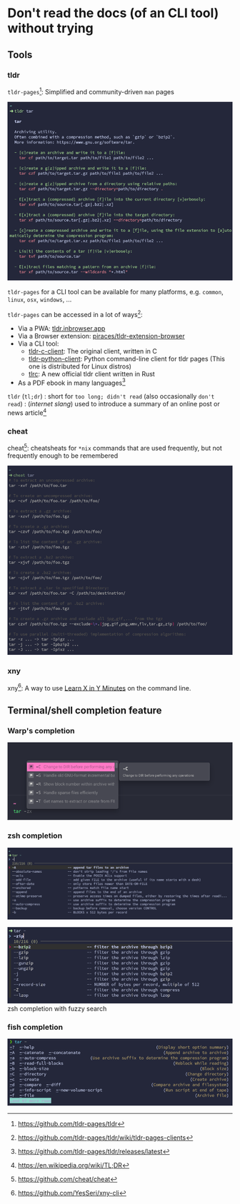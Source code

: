 # Don't read the docs (of an CLI tool) without trying

## Tools

### tldr

`tldr-pages`[^tldr-pages]: Simplified and community-driven `man` pages

![alt text](images/tldr-demo.png)

`tldr-pages` for a CLI tool can be available for many platforms, e.g. `common`, `linux`, `osx`, `windows`, ...

`tldr-pages` can be accessed in a lot of ways[^tldr-clients]:

- Via a PWA: [tldr.inbrowser.app](https://tldr.inbrowser.app/)
- Via a Browser extension: [piraces/tldr-extension-browser](https://github.com/piraces/tldr-extension-browser)
- Via a CLI tool:
  - [tldr-c-client](https://github.com/tldr-pages/tldr-c-client): The original client, written in C
  - [tldr-python-client](https://github.com/tldr-pages/tldr-python-client): Python command-line client for tldr pages (This one is distributed for Linux distros)
  - [tlrc](https://github.com/tldr-pages/tlrc): A new official tldr client written in Rust
- As a PDF ebook in many languages[^tldr-latest-release]

`tldr` (`tl;dr`)
: short for `too long; didn't read` (also occasionally `don't read`)
: (_internet slang_) used to introduce a summary of an online post or news article[^tdlr-wikipedia]

### cheat

cheat[^cheat]: cheatsheats for `*nix` commands that are used frequently, but not frequently enough to be remembered

![cheat demo](images/cheat-demo.png)

### xny

xny[^xny]: A way to use [Learn X in Y Minutes][x-in-y] on the command line.

## Terminal/shell completion feature

### Warp's completion

![warp completion](images/warp-completion.png)

### zsh completion

![zsh completion](images/zsh-completion.png)

![zsh completion with fuzzy search](images/zsh-completion-fuzzy-search.png)
zsh completion with fuzzy search

### fish completion

![fish completion](images/fish-completion.png)

[x-in-y]: https://learnxinyminutes.com/

[^tldr-pages]: <https://github.com/tldr-pages/tldr>
[^xny]: <https://github.com/YesSeri/xny-cli>
[^tldr-clients]: <https://github.com/tldr-pages/tldr/wiki/tldr-pages-clients>
[^tdlr-wikipedia]: <https://en.wikipedia.org/wiki/TL;DR>
[^tldr-latest-release]: <https://github.com/tldr-pages/tldr/releases/latest>
[^cheat]: <https://github.com/cheat/cheat>

